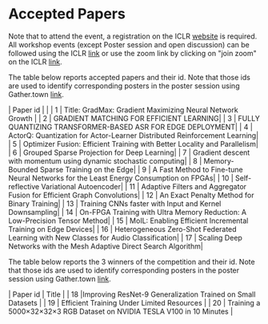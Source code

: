 
# Accepted Papers

Note that to attend the event, a registration on the ICLR [website](https://iclr.cc/) is required. All workshop events (except Poster session and open discussion) can be followed using the ICLR [link](https://iclr.cc/virtual/2021/workshop/2136) or use the zoom link by clicking on "join zoom" on the ICLR [link](https://iclr.cc/virtual/2021/workshop/2136).

The table below reports accepted papers and their id. Note that those ids are used to identify corresponding posters in the poster session using Gather.town [link](https://eventhosts.gather.town/app/8GTU1Np5og1tJ0ab/Poster%20Session).  


| Paper id                                         |                   |
|        1 | Title: GradMax: Gradient Maximizing Neural Network Growth  |
|        2 | GRADIENT MATCHING FOR EFFICIENT LEARNING|
|        3 | FULLY QUANTIZING TRANSFORMER-BASED ASR FOR EDGE DEPLOYMENT|
|        4 | ActorQ: Quantization for Actor-Learner Distributed Reinforcement Learning|
|        5 | Optimizer Fusion: Efficient Training with Better Locality and Parallelism|
|        6 | Grouped Sparse Projection for Deep Learning|
|        7 | Gradient descent with momentum using dynamic stochastic computing|
|        8 | Memory-Bounded Sparse Training on the Edge|
|        9 | A Fast Method to Fine-tune Neural Networks for the Least Energy Consumption on FPGAs|
|        10 | Self-reflective Variational Autoencoder|
|        11 | Adaptive Filters and Aggregator Fusion for Efficient Graph Convolutions|
|        12 | An Exact Penalty Method for Binary Training|
|        13 | Training CNNs faster with Input and Kernel Downsampling|
|        14 | On-FPGA Training with Ultra Memory Reduction: A Low-Precision Tensor Method|
|        15 | MoIL: Enabling Efficient Incremental Training on Edge Devices|
|        16 | Heterogeneous Zero-Shot Federated Learning with New Classes for Audio Classification|
|        17 | Scaling Deep Networks with the Mesh Adaptive Direct Search Algorithm|


 
The table below reports the 3 winners of the competition and their id. Note that those ids are used to identify corresponding posters in the poster session using Gather.town [link](https://eventhosts.gather.town/app/8GTU1Np5og1tJ0ab/Poster%20Session).

| Paper id                                         | Title                  |
|        18 |Improving ResNet-9 Generalization Trained on Small Datasets |
|        19 | Efficient Training Under Limited Resources |
|        20 | Training a 5000×32×32×3 RGB Dataset on NVIDIA TESLA V100 in 10 Minutes |
